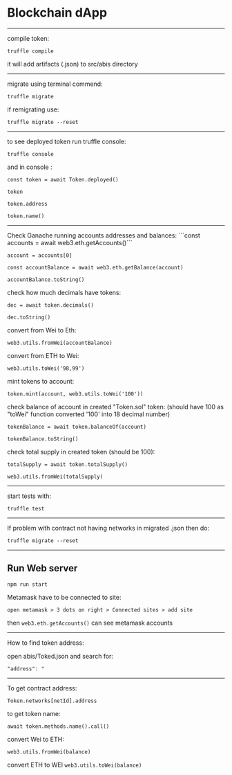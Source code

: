 # Blockchain dApp
<hr>
compile token:

```truffle compile```

it will add artifacts (.json) to src/abis directory

<hr>
migrate using terminal commend:

```truffle migrate```

if remigrating use:

```truffle migrate --reset```

<hr>
to see deployed token run truffle console:

```truffle console```

and in console :

```const token = await Token.deployed()```

```token```

```token.address```

```token.name()```

<hr>
Check Ganache running accounts addresses and balances:
```const accounts = await web3.eth.getAccounts()```

```account = accounts[0]```

```const accountBalance = await web3.eth.getBalance(account)```

```accountBalance.toString()```

check how much decimals have tokens:

```dec = await token.decimals()```

```dec.toString()```

convert from Wei to Eth:

```web3.utils.fromWei(accountBalance)```

convert from ETH to Wei:

```web3.utils.toWei('98,99')```

mint tokens to account:

```token.mint(account, web3.utils.toWei('100'))```

check balance of account in created "Token.sol" token:
(should have 100 as "toWei" function converted '100' into 18 decimal number)

```tokenBalance = await token.balanceOf(account)```

```tokenBalance.toString()```

check total supply in created token (should be 100):

```totalSupply = await token.totalSupply()```

```web3.utils.fromWei(totalSupply)```

<hr>
start tests with:

```truffle test```

<hr>
If problem with contract not having networks in migrated .json then do:

```truffle migrate --reset```

<hr>

## Run Web server

```npm run start```

Metamask have to be connected to site:

```open metamask > 3 dots on right > Connected sites > add site```

then ```web3.eth.getAccounts()``` can see metamask accounts

<hr>

How to find token address:

open abis/Toked.json and search for:

```"address": "```
<hr>

To get contract address:

```Token.networks[netId].address```

to get token name:

```await token.methods.name().call()```

convert Wei to ETH:

```web3.utils.fromWei(balance)```

convert ETH to WEI
```web3.utils.toWei(balance)```

